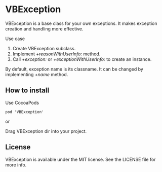 VBException
===========

VBException is a base class for your own exceptions. It makes exception creation and handling more effective.

Use case

1. Create VBException subclass.
2. Implement <i>+reasonWithUserInfo:</i> method.
3. Call <i>+exception:</i> or <i>+exceptionWithUserInfo:</i> to create an instance.

By default, exception name is its classname. It can be changed by implementing <i>+name</i> method.

## How to install
Use CocoaPods

    pod 'VBException'

or

Drag VBException dir into your project.

## License
VBException is available under the MIT license. See the LICENSE file for more info.
